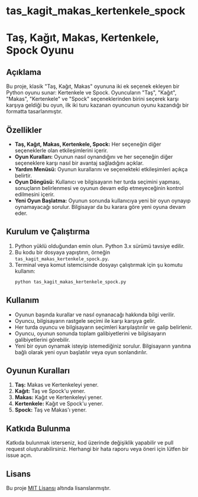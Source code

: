 # tas_kagit_makas_kertenkele_spock

# Taş, Kağıt, Makas, Kertenkele, Spock Oyunu

## Açıklama

Bu proje, klasik "Taş, Kağıt, Makas" oyununa iki ek seçenek ekleyen bir Python oyunu sunar: Kertenkele ve Spock. Oyuncuların "Taş", "Kağıt", "Makas", "Kertenkele" ve "Spock" seçeneklerinden birini seçerek karşı karşıya geldiği bu oyun, ilk iki turu kazanan oyuncunun oyunu kazandığı bir formatta tasarlanmıştır.

## Özellikler

- **Taş, Kağıt, Makas, Kertenkele, Spock:** Her seçeneğin diğer seçeneklerle olan etkileşimlerini içerir.
- **Oyun Kuralları:** Oyunun nasıl oynandığını ve her seçeneğin diğer seçeneklere karşı nasıl bir avantaj sağladığını açıklar.
- **Yardım Menüsü:** Oyunun kurallarını ve seçenekteki etkileşimleri açıkça belirtir.
- **Oyun Döngüsü:** Kullanıcı ve bilgisayarın her turda seçimini yapması, sonuçların belirlenmesi ve oyunun devam edip etmeyeceğinin kontrol edilmesini içerir.
- **Yeni Oyun Başlatma:** Oyunun sonunda kullanıcıya yeni bir oyun oynayıp oynamayacağı sorulur. Bilgisayar da bu karara göre yeni oyuna devam eder.

## Kurulum ve Çalıştırma

1. Python yüklü olduğundan emin olun. Python 3.x sürümü tavsiye edilir.
2. Bu kodu bir dosyaya yapıştırın, örneğin `tas_kagit_makas_kertenkele_spock.py`.
3. Terminal veya komut istemcisinde dosyayı çalıştırmak için şu komutu kullanın:
    ```bash
    python tas_kagit_makas_kertenkele_spock.py
    ```

## Kullanım

- Oyunun başında kurallar ve nasıl oynanacağı hakkında bilgi verilir.
- Oyuncu, bilgisayarın rastgele seçimi ile karşı karşıya gelir.
- Her turda oyuncu ve bilgisayarın seçimleri karşılaştırılır ve galip belirlenir.
- Oyuncu, oyunun sonunda toplam galibiyetlerini ve bilgisayarın galibiyetlerini görebilir.
- Yeni bir oyun oynamak isteyip istemediğiniz sorulur. Bilgisayarın yanıtına bağlı olarak yeni oyun başlatılır veya oyun sonlandırılır.

## Oyunun Kuralları

1. **Taş:** Makas ve Kertenkeleyi yener.
2. **Kağıt:** Taş ve Spock'u yener.
3. **Makas:** Kağıt ve Kertenkeleyi yener.
4. **Kertenkele:** Kağıt ve Spock'u yener.
5. **Spock:** Taş ve Makas'ı yener.

## Katkıda Bulunma

Katkıda bulunmak isterseniz, kod üzerinde değişiklik yapabilir ve pull request oluşturabilirsiniz. Herhangi bir hata raporu veya öneri için lütfen bir issue açın.

## Lisans

Bu proje [MIT Lisansı](LICENSE) altında lisanslanmıştır.
